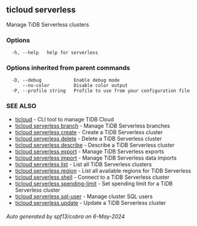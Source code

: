 ## ticloud serverless

Manage TiDB Serverless clusters

### Options

```
  -h, --help   help for serverless
```

### Options inherited from parent commands

```
  -D, --debug            Enable debug mode
      --no-color         Disable color output
  -P, --profile string   Profile to use from your configuration file
```

### SEE ALSO

* [ticloud](ticloud.md)	 - CLI tool to manage TiDB Cloud
* [ticloud serverless branch](ticloud_serverless_branch.md)	 - Manage TiDB Serverless branches
* [ticloud serverless create](ticloud_serverless_create.md)	 - Create a TiDB Serverless cluster
* [ticloud serverless delete](ticloud_serverless_delete.md)	 - Delete a TiDB Serverless cluster
* [ticloud serverless describe](ticloud_serverless_describe.md)	 - Describe a TiDB Serverless cluster
* [ticloud serverless export](ticloud_serverless_export.md)	 - Manage TiDB Serverless exports
* [ticloud serverless import](ticloud_serverless_import.md)	 - Manage TiDB Serverless data imports
* [ticloud serverless list](ticloud_serverless_list.md)	 - List all TiDB Serverless clusters
* [ticloud serverless region](ticloud_serverless_region.md)	 - List all available regions for TiDB Serverless
* [ticloud serverless shell](ticloud_serverless_shell.md)	 - Connect to a TiDB Serverless cluster
* [ticloud serverless spending-limit](ticloud_serverless_spending-limit.md)	 - Set spending limit for a TiDB Serverless cluster
* [ticloud serverless sql-user](ticloud_serverless_sql-user.md)	 - Manage cluster SQL users
* [ticloud serverless update](ticloud_serverless_update.md)	 - Update a TiDB Serverless cluster

###### Auto generated by spf13/cobra on 6-May-2024
